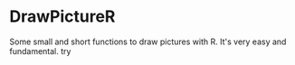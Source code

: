# DrawPictureR
Some small and short functions to draw pictures with R.
It's very easy and fundamental.
try

